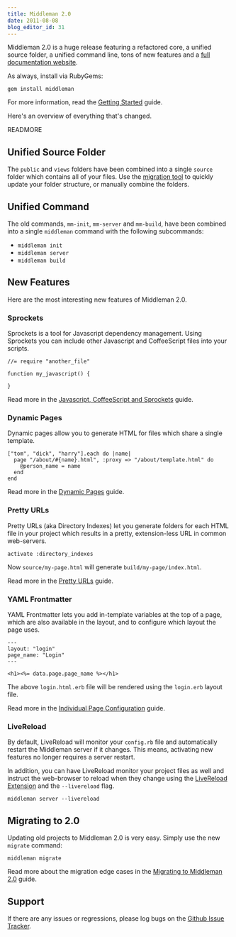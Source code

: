 ```yaml
---
title: Middleman 2.0
date: 2011-08-08
blog_editor_id: 31
---
```


[full documentation website]: http://middlemanapp.com
[migration tool]: http://middlemanapp.com/guides/migrating
[Javascript, CoffeeScript and Sprockets]: http://middlemanapp.com/guides/coffeescript-sprockets
[Dynamic Pages]: http://middlemanapp.com/guides/dynamic-pages
[Pretty URLs]: http://middlemanapp.com/guides/pretty-urls
[Individual Page Configuration]: http://middlemanapp.com/guides/individual-page-configuration
[LiveReload Extension]: https://github.com/mockko/livereload#readme
[Getting Started]: http://middlemanapp.com/guides/getting-started
[Migrating to Middleman 2.0]: http://middlemanapp.com/guides/migrating
[Github Issue Tracker]: https://github.com/middleman/middleman/issues

Middleman 2.0 is a huge release featuring a refactored core, a unified source folder, a unified command line, tons of new features and a [full documentation website].

As always, install via RubyGems:

    gem install middleman
    
For more information, read the [Getting Started] guide.

Here's an overview of everything that's changed.

READMORE

## Unified Source Folder

The `public` and `views` folders have been combined into a single `source` folder which contains all of your files. Use the [migration tool] to quickly update your folder structure, or manually combine the folders.

## Unified Command

The old commands, `mm-init`, `mm-server` and `mm-build`, have been combined into a single `middleman` command with the following subcommands:

* `middleman init`
* `middleman server`
* `middleman build`

## New Features

Here are the most interesting new features of Middleman 2.0.

### Sprockets

Sprockets is a tool for Javascript dependency management. Using Sprockets you can include other Javascript and CoffeeScript files into your scripts. 

    //= require "another_file"
    
    function my_javascript() {
      
    }
    
Read more in the [Javascript, CoffeeScript and Sprockets] guide.

### Dynamic Pages

Dynamic pages allow you to generate HTML for files which share a single template. 

    ["tom", "dick", "harry"].each do |name|
      page "/about/#{name}.html", :proxy => "/about/template.html" do
        @person_name = name
      end
    end

Read more in the [Dynamic Pages] guide.

### Pretty URLs

Pretty URLs (aka Directory Indexes) let you generate folders for each HTML file in your project which results in a pretty, extension-less URL in common web-servers.

    activate :directory_indexes

Now `source/my-page.html` will generate `build/my-page/index.html`.

Read more in the [Pretty URLs] guide.

### YAML Frontmatter

YAML Frontmatter lets you add in-template variables at the top of a page, which are also available in the layout, and to configure which layout the page uses.

    ---
    layout: "login"
    page_name: "Login"
    ---
    
    <h1><%= data.page.page_name %></h1>

The above `login.html.erb` file will be rendered using the `login.erb` layout file.

Read more in the [Individual Page Configuration] guide.

### LiveReload

By default, LiveReload will monitor your `config.rb` file and automatically restart the Middleman server if it changes. This means, activating new features no longer requires a server restart.

In addition, you can have LiveReload monitor your project files as well and instruct the web-browser to reload when they change using the [LiveReload Extension] and the `--livereload` flag.

    middleman server --livereload

## Migrating to 2.0

Updating old projects to Middleman 2.0 is very easy. Simply use the new `migrate` command:

    middleman migrate

Read more about the migration edge cases in the [Migrating to Middleman 2.0] guide.

## Support

If there are any issues or regressions, please log bugs on the [Github Issue Tracker].
